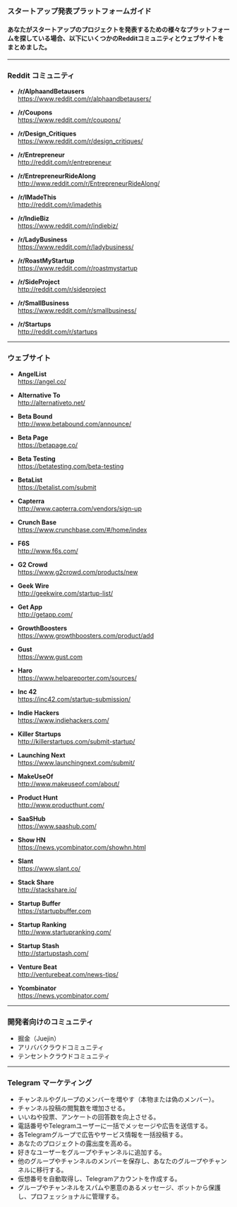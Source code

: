 ### スタートアップ発表プラットフォームガイド

#### あなたがスタートアップのプロジェクトを発表するための様々なプラットフォームを探している場合、以下にいくつかのRedditコミュニティとウェブサイトをまとめました。

---

### Reddit コミュニティ

- **/r/AlphaandBetausers**  
  https://www.reddit.com/r/alphaandbetausers/

- **/r/Coupons**  
  https://www.reddit.com/r/coupons/

- **/r/Design_Critiques**  
  https://www.reddit.com/r/design_critiques/

- **/r/Entrepreneur**  
  http://reddit.com/r/entrepreneur

- **/r/EntrepreneurRideAlong**  
  http://www.reddit.com/r/EntrepreneurRideAlong/

- **/r/IMadeThis**  
  http://reddit.com/r/imadethis

- **/r/IndieBiz**  
  https://www.reddit.com/r/indiebiz/

- **/r/LadyBusiness**  
  https://www.reddit.com/r/ladybusiness/

- **/r/RoastMyStartup**  
  https://www.reddit.com/r/roastmystartup

- **/r/SideProject**  
  http://reddit.com/r/sideproject

- **/r/SmallBusiness**  
  https://www.reddit.com/r/smallbusiness/

- **/r/Startups**  
  http://reddit.com/r/startups

---

### ウェブサイト

- **AngelList**  
  https://angel.co/

- **Alternative To**  
  http://alternativeto.net/

- **Beta Bound**  
  http://www.betabound.com/announce/

- **Beta Page**  
  https://betapage.co/

- **Beta Testing**  
  https://betatesting.com/beta-testing

- **BetaList**  
  https://betalist.com/submit

- **Capterra**  
  http://www.capterra.com/vendors/sign-up

- **Crunch Base**  
  https://www.crunchbase.com/#/home/index

- **F6S**  
  http://www.f6s.com/

- **G2 Crowd**  
  https://www.g2crowd.com/products/new

- **Geek Wire**  
  http://geekwire.com/startup-list/

- **Get App**  
  http://getapp.com/

- **GrowthBoosters**  
  https://www.growthboosters.com/product/add

- **Gust**  
  https://www.gust.com

- **Haro**  
  https://www.helpareporter.com/sources/

- **Inc 42**  
  https://inc42.com/startup-submission/

- **Indie Hackers**  
  https://www.indiehackers.com/

- **Killer Startups**  
  http://killerstartups.com/submit-startup/

- **Launching Next**  
  https://www.launchingnext.com/submit/

- **MakeUseOf**  
  http://www.makeuseof.com/about/

- **Product Hunt**  
  http://www.producthunt.com/

- **SaaSHub**  
  https://www.saashub.com/

- **Show HN**  
  https://news.ycombinator.com/showhn.html

- **Slant**  
  https://www.slant.co/

- **Stack Share**  
  http://stackshare.io/

- **Startup Buffer**  
  https://startupbuffer.com

- **Startup Ranking**  
  http://www.startupranking.com/

- **Startup Stash**  
  http://startupstash.com/

- **Venture Beat**  
  http://venturebeat.com/news-tips/

- **Ycombinator**  
  https://news.ycombinator.com/

---

### 開発者向けのコミュニティ

- 掘金（Juejin）  
- アリババクラウドコミュニティ  
- テンセントクラウドコミュニティ  

---

### Telegram マーケティング

- チャンネルやグループのメンバーを増やす（本物または偽のメンバー）。  
- チャンネル投稿の閲覧数を増加させる。  
- いいねや投票、アンケートの回答数を向上させる。  
- 電話番号やTelegramユーザーに一括でメッセージや広告を送信する。  
- 各Telegramグループで広告やサービス情報を一括投稿する。  
- あなたのプロジェクトの露出度を高める。  
- 好きなユーザーをグループやチャンネルに追加する。  
- 他のグループやチャンネルのメンバーを保存し、あなたのグループやチャンネルに移行する。  
- 仮想番号を自動取得し、Telegramアカウントを作成する。  
- グループやチャンネルをスパムや悪意のあるメッセージ、ボットから保護し、プロフェッショナルに管理する。  